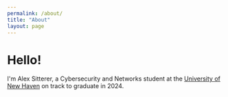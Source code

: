 ```yaml
---
permalink: /about/
title: "About"
layout: page
---
```


# Hello! 

I'm Alex Sitterer, a Cybersecurity and Networks student at the [University of New Haven](https://www.newhaven.edu) on track to graduate in 2024.  